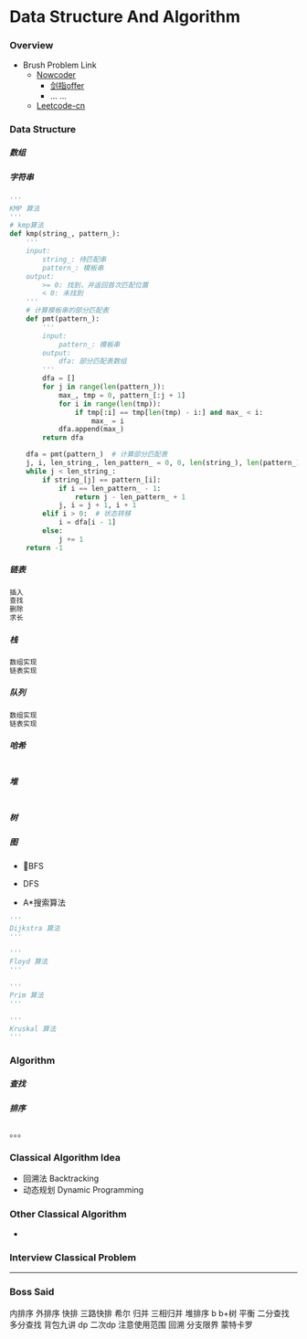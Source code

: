 # Data Structure And Algorithm

### Overview

- Brush Problem Link
  - [Nowcoder](https://www.nowcoder.com/)
    - [剑指offer](https://www.nowcoder.com/ta/coding-interviews)
    - ... ...
  - [Leetcode-cn](https://leetcode-cn.com/)

### Data Structure

##### 数组
##### 字符串

```python
'''
KMP 算法
'''
# kmp算法
def kmp(string_, pattern_):
    '''
    input:
        string_: 待匹配串
        pattern_: 模板串
    output:
        >= 0: 找到，并返回首次匹配位置
        < 0: 未找到
    '''
    # 计算模板串的部分匹配表
    def pmt(pattern_):
        '''
        input:
            pattern_: 模板串
        output:
            dfa: 部分匹配表数组
        '''
        dfa = []
        for j in range(len(pattern_)):
            max_, tmp = 0, pattern_[:j + 1]
            for i in range(len(tmp)):
                if tmp[:i] == tmp[len(tmp) - i:] and max_ < i:
                    max_ = i
            dfa.append(max_)
        return dfa

    dfa = pmt(pattern_)  # 计算部分匹配表
    j, i, len_string_, len_pattern_ = 0, 0, len(string_), len(pattern_)
    while j < len_string_:
        if string_[j] == pattern_[i]:
            if i == len_pattern_ - 1:
                return j - len_pattern_ + 1
            j, i = j + 1, i + 1
        elif i > 0:  # 状态转移
            i = dfa[i - 1]
        else:
            j += 1
    return -1
```

##### 链表

```python
插入
查找
删除
求长
```

##### 栈

```python
数组实现
链表实现

```

##### 队列

```python
数组实现
链表实现

```

##### 哈希

```python
```

##### 堆

```python
```

##### 树


##### 图

- BFS
- DFS

- A*搜索算法

```python
'''
Dijkstra 算法
'''
```

```python
'''
Floyd 算法
'''
```

```python
'''
Prim 算法
'''
```

```python
'''
Kruskal 算法
'''
```

### Algorithm

##### 查找
##### 排序
。。。


### Classical Algorithm Idea

- 回溯法 Backtracking 
- 动态规划 Dynamic Programming 

### Other Classical Algorithm

- 

### Interview Classical Problem



***


### Boss Said

内排序 外排序
快排 三路快排
希尔
归并 三相归并
堆排序
b b+树 平衡
二分查找 多分查找
背包九讲
dp 二次dp
    注意使用范围
回溯
分支限界
蒙特卡罗
